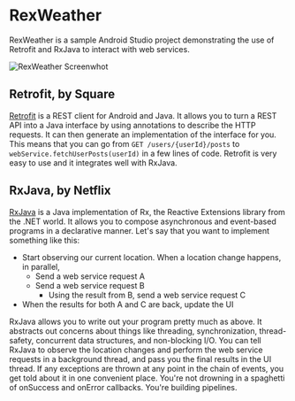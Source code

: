 # RexWeather

RexWeather is a sample Android Studio project demonstrating the use of
Retrofit and RxJava to interact with web services.

![RexWeather Screenwhot](http://www.node.mu/images/rexweather.png)


## Retrofit, by Square

[Retrofit](http://square.github.io/retrofit) is a REST client for Android and
Java. It allows you to turn a REST API into a Java interface by using
annotations to describe the HTTP requests. It can then generate an
implementation of the interface for you. This means that you can go from
`GET /users/{userId}/posts` to `webService.fetchUserPosts(userId)` in a few
lines of code. Retrofit is very easy to use and it integrates well with RxJava.

## RxJava, by Netflix

[RxJava](https://github.com/Netflix/RxJava) is a Java implementation of Rx, the
Reactive Extensions library from the .NET world. It allows you to compose
asynchronous and event-based programs in a declarative manner. Let's say that
you want to implement something like this:

* Start observing our current location. When a location change happens, in
  parallel,
    * Send a web service request A
    * Send a web service request B
        * Using the result from B, send a web service request C
* When the results for both A and C are back, update the UI

RxJava allows you to write out your program pretty much as above. It abstracts
out concerns about things like threading, synchronization, thread-safety,
concurrent data structures, and non-blocking I/O. You can tell RxJava to
observe the location changes and perform the web service requests in a
background thread, and pass you the final results in the UI thread. If any
exceptions are thrown at any point in the chain of events, you get told about
it in one convenient place. You're not drowning in a spaghetti of onSuccess and
onError callbacks. You're building pipelines.

